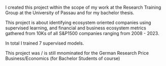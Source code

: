 I created this project within the scope of my work at the Research Training Group at the University of Passau and for my bachelor thesis. 

This project is about identifying ecosystem oriented companies using supervised learning, and financial and business ecosystem metrics gathered from 10Ks of all S&P1500
companies ranging from 2008 - 2023. 

In total I trained 7 supervised models. 

This project was / is still mnominated for the German Research Price Business/Economics (for Bachelor Students of course)
